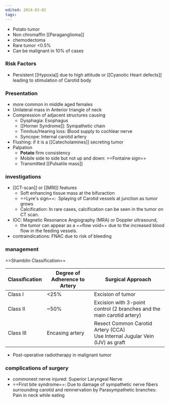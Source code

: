 ```yaml
---
edited: 2024-03-02
tags:
---
```



- Potato tumor
- Non chromaffin [[Paraganglioma]]
- chemodectoma
- Rare tumor <0.5%
- Can be malignant in 10% of cases

### Risk Factors
- Persistent [[Hypoxia]] due to high attitude or [[Cyanotic Heart defects]] leading to stimulation of Carotid body
### Presentation
- more common in middle aged females
- Unilateral mass in Anterior triangle of neck
- Compression of adjacent structures causing
	- Dysphagia: Esophagus
	- [[Horner Syndrome]]: Sympathetic chain
	- Tinnitus/Hearing loss: Blood supply to cochlear nerve
	- Syncope: Internal carotid artery
- Flushing: if it is a [[Catecholamines]] secreting tumor
- Palpation 
	- **Potato** firm consistency
	- Mobile side to side but not up and down: ==Fontaine sign==
	- Transmitted [[Pulsatile mass]]

### investigations 
- [[CT-scan]] or [[MRI]] features 
	- Soft enhancing tissue mass at the bifuraction
	- ==Lyre's sign==:  Splaying of Carotid vessels at junction as tumor grows
	- Calcification: In rare cases, calcification can be seen in the tumor on CT scan.
- IOC: Magnetic Resonance Angiography (MRA) or Doppler ultrasound, 
	- the tumor can appear as a ==flow void== due to the increased blood flow in the feeding vessels.
- contraindications: FNAC due to risk of bleeding

### management 
==Shamblin Classification==

| Classification | Degree of Adherence to Artery | Surgical Approach                                                               |
| -------------- | ----------------------------- | ------------------------------------------------------------------------------- |
| Class I        | <25%                          | Excision of tumor                                                               |
| Class II       | ~50%                          | Excision with 3-point control (2 branches and the main carotid artery)          |
| Class III      | Encasing artery               | Resect Common Carotid Artery (CCA)<br> Use Internal Jugular Vein (IJV) as graft |


- Post-operative radiotherapy in malignant tumor

### complications of surgery 
- commonest nerve injured: Superior Laryngeal Nerve
- ==First bite syndrome==: Due to damage of sympathetic nerve fibers surrounding carotid and reinnervation by Parasympathetic branches: Pain in neck while eating


   